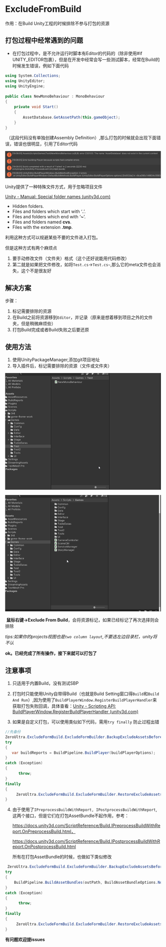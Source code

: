 # ExcludeFromBuild
作用：在Build Unity工程的时候排除不参与打包的资源

## 打包过程中经常遇到的问题

* 在打包过程中，是不允许运行时脚本有Editor的代码的（除非使用#if UNITY_EDITOR包裹），但是在开发中经常会写一些测试脚本，经常在Build的时候发生错误，例如下面代码

```c#
using System.Collections;
using UnityEditor;
using UnityEngine;

public class NewMonoBehaviour : MonoBehaviour
{
    private void Start()
    {
        AssetDatabase.GetAssetPath(this.gameObject);
    }
}
```

​		（这段代码没有单独创建Assembly Definition）,那么打包的时候就会出现下面错误，错误也很明显，引用了Editor代码

![image-20231231190825083](https://raw.githubusercontent.com/ZeroUltra/MediaLibrary/main/Imgs/202312311908857.png)

Unity提供了一种特殊文件方式，用于忽略项目文件

[Unity - Manual: Special folder names (unity3d.com)](https://docs.unity3d.com/Manual/SpecialFolders.html)

- Hidden folders.
- Files and folders which start with ‘**.**’.
- Files and folders which end with ‘**~**’.
- Files and folders named **cvs**.
- Files with the extension **.tmp**.

利用这种方式可以规避某些不要的文件进入打包。

但是这种方式有两个麻烦点

1. 要手动修改文件（文件夹）格式（这个还好说能用代码修改）
2. 第二就是如果把文件修改，如将`Test.cs`->`Test.cs~`,那么它的meta文件也会消失，这个不是很友好

## 解决方案

步骤：

1. 标记需要排除的资源
2. 在Build之前将资源移到`Editor`，并记录（原来是想着移到项目之外的文件夹，但是稍微麻烦些）
3. 打包Build完成或者Build失败之后要还原

## 使用方法

1. 使用UnityPackageManager,添加git项目地址
2. 导入插件后，标记需要排除的资源（文件或文件夹）

![111](https://raw.githubusercontent.com/ZeroUltra/MediaLibrary/main/Imgs/202312311932079.gif)

![222](https://raw.githubusercontent.com/ZeroUltra/MediaLibrary/main/Imgs/202312311938476.gif)

​	**鼠标右键->Exclude From Build**，会将资源标记，如果已经标记了再次选择则会排除

​	*tips:如果你的projects视图也是`two column layout`,不要选左边目录栏，unity将不认*

**ok。已经完成了所有操作，接下来就可以打包了**

## 注意事项

1. 只适用于内置Build，没有测试SBP
2. 打包时只能使用Unity自带得Build（也就是Build Setting窗口得`Build`和`Build And Run`）,因为使用了`BuildPlayerWindow.RegisterBuildPlayerHandler`来获取打包失败回调，具体查看：[Unity - Scripting API: BuildPlayerWindow.RegisterBuildPlayerHandler (unity3d.com)](https://docs.unity3d.com/ScriptReference/BuildPlayerWindow.RegisterBuildPlayerHandler.html)

3. 如果是自定义打包，可以使用类似如下代码，需用`try finally` 防止过程出错

```c#
//先备份
ZeroUltra.ExcludeFormBuild.ExcludeFormBuilder.BackupExcludeAssetsBeforeBuild();
try
{
   var buildReports = BuildPipeline.BuildPlayer(buildPlayerOptions);
}
catch (Exception)
{
      throw;
}
finally 
{ 
     ZeroUltra.ExcludeFormBuild.ExcludeFormBuilder.RestoreExcludeAssetsAfterBuild();
}

```

4. 由于使用了`IPreprocessBuildWithReport, IPostprocessBuildWithReport`,这两个接口，但是它们在打包AssetBundle不起作用，参考：

   https://docs.unity3d.com/ScriptReference/Build.IPreprocessBuildWithReport.OnPreprocessBuild.html，

   https://docs.unity3d.com/ScriptReference/Build.IPostprocessBuildWithReport.OnPostprocessBuild.html

   所有在打包AssetBundle的时候，也做如下类似修改

```c#
 ZeroUltra.ExcludeFormBuild.ExcludeFormBuilder.BackupExcludeAssetsBeforeBuild();
try
{
    BuildPipeline.BuildAssetBundles(outPath, BuildAssetBundleOptions.None, BuildTarget.Android);
}
catch (Exception)
{
      throw;
}
finally 
{ 
     ZeroUltra.ExcludeFormBuild.ExcludeFormBuilder.RestoreExcludeAssetsAfterBuild();
}
```



**有问题欢迎提issues**
